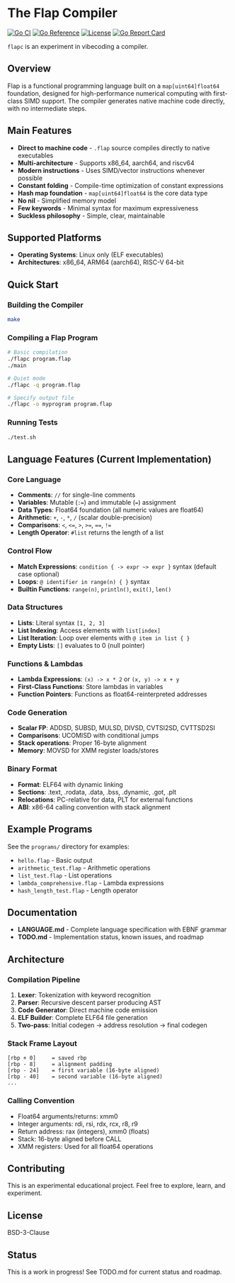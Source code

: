 # The Flap Compiler

[![Go CI](https://github.com/xyproto/flapc/actions/workflows/ci.yml/badge.svg)](https://github.com/xyproto/flapc/actions/workflows/ci.yml) [![Go Reference](https://pkg.go.dev/badge/github.com/xyproto/flapc.svg)](https://pkg.go.dev/github.com/xyproto/flapc) [![License](https://img.shields.io/badge/License-BSD_3--Clause-blue.svg)](https://opensource.org/licenses/BSD-3-Clause) [![Go Report Card](https://goreportcard.com/badge/github.com/xyproto/flapc)](https://goreportcard.com/report/github.com/xyproto/flapc)

`flapc` is an experiment in vibecoding a compiler.

## Overview

Flap is a functional programming language built on a `map[uint64]float64` foundation, designed for high-performance numerical computing with first-class SIMD support. The compiler generates native machine code directly, with no intermediate steps.

## Main Features

- **Direct to machine code** - `.flap` source compiles directly to native executables
- **Multi-architecture** - Supports x86_64, aarch64, and riscv64
- **Modern instructions** - Uses SIMD/vector instructions whenever possible
- **Constant folding** - Compile-time optimization of constant expressions
- **Hash map foundation** - `map[uint64]float64` is the core data type
- **No nil** - Simplified memory model
- **Few keywords** - Minimal syntax for maximum expressiveness
- **Suckless philosophy** - Simple, clear, maintainable

## Supported Platforms

- **Operating Systems**: Linux only (ELF executables)
- **Architectures**: x86_64, ARM64 (aarch64), RISC-V 64-bit

## Quick Start

### Building the Compiler

```bash
make
```

### Compiling a Flap Program

```bash
# Basic compilation
./flapc program.flap
./main

# Quiet mode
./flapc -q program.flap

# Specify output file
./flapc -o myprogram program.flap
```

### Running Tests

```bash
./test.sh
```

## Language Features (Current Implementation)

### Core Language
- **Comments**: `//` for single-line comments
- **Variables**: Mutable (`:=`) and immutable (`=`) assignment
- **Data Types**: Float64 foundation (all numeric values are float64)
- **Arithmetic**: `+`, `-`, `*`, `/` (scalar double-precision)
- **Comparisons**: `<`, `<=`, `>`, `>=`, `==`, `!=`
- **Length Operator**: `#list` returns the length of a list

### Control Flow
- **Match Expressions**: `condition { -> expr ~> expr }` syntax (default case optional)
- **Loops**: `@ identifier in range(n) { }` syntax
- **Builtin Functions**: `range(n)`, `println()`, `exit()`, `len()`

### Data Structures
- **Lists**: Literal syntax `[1, 2, 3]`
- **List Indexing**: Access elements with `list[index]`
- **List Iteration**: Loop over elements with `@ item in list { }`
- **Empty Lists**: `[]` evaluates to 0 (null pointer)

### Functions & Lambdas
- **Lambda Expressions**: `(x) -> x * 2` or `(x, y) -> x + y`
- **First-Class Functions**: Store lambdas in variables
- **Function Pointers**: Functions as float64-reinterpreted addresses

### Code Generation
- **Scalar FP**: ADDSD, SUBSD, MULSD, DIVSD, CVTSI2SD, CVTTSD2SI
- **Comparisons**: UCOMISD with conditional jumps
- **Stack operations**: Proper 16-byte alignment
- **Memory**: MOVSD for XMM register loads/stores

### Binary Format
- **Format**: ELF64 with dynamic linking
- **Sections**: .text, .rodata, .data, .bss, .dynamic, .got, .plt
- **Relocations**: PC-relative for data, PLT for external functions
- **ABI**: x86-64 calling convention with stack alignment

## Example Programs

See the `programs/` directory for examples:
- `hello.flap` - Basic output
- `arithmetic_test.flap` - Arithmetic operations
- `list_test.flap` - List operations
- `lambda_comprehensive.flap` - Lambda expressions
- `hash_length_test.flap` - Length operator

## Documentation

- **LANGUAGE.md** - Complete language specification with EBNF grammar
- **TODO.md** - Implementation status, known issues, and roadmap

## Architecture

### Compilation Pipeline
1. **Lexer**: Tokenization with keyword recognition
2. **Parser**: Recursive descent parser producing AST
3. **Code Generator**: Direct machine code emission
4. **ELF Builder**: Complete ELF64 file generation
5. **Two-pass**: Initial codegen → address resolution → final codegen

### Stack Frame Layout
```
[rbp + 0]     = saved rbp
[rbp - 8]     = alignment padding
[rbp - 24]    = first variable (16-byte aligned)
[rbp - 40]    = second variable (16-byte aligned)
...
```

### Calling Convention
- Float64 arguments/returns: xmm0
- Integer arguments: rdi, rsi, rdx, rcx, r8, r9
- Return address: rax (integers), xmm0 (floats)
- Stack: 16-byte aligned before CALL
- XMM registers: Used for all float64 operations

## Contributing

This is an experimental educational project. Feel free to explore, learn, and experiment.

## License

BSD-3-Clause

## Status

This is a work in progress! See TODO.md for current status and roadmap.

